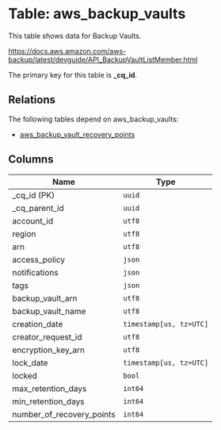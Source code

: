 # Table: aws_backup_vaults

This table shows data for Backup Vaults.

https://docs.aws.amazon.com/aws-backup/latest/devguide/API_BackupVaultListMember.html

The primary key for this table is **_cq_id**.

## Relations

The following tables depend on aws_backup_vaults:
  - [aws_backup_vault_recovery_points](aws_backup_vault_recovery_points.md)

## Columns

| Name          | Type          |
| ------------- | ------------- |
|_cq_id (PK)|`uuid`|
|_cq_parent_id|`uuid`|
|account_id|`utf8`|
|region|`utf8`|
|arn|`utf8`|
|access_policy|`json`|
|notifications|`json`|
|tags|`json`|
|backup_vault_arn|`utf8`|
|backup_vault_name|`utf8`|
|creation_date|`timestamp[us, tz=UTC]`|
|creator_request_id|`utf8`|
|encryption_key_arn|`utf8`|
|lock_date|`timestamp[us, tz=UTC]`|
|locked|`bool`|
|max_retention_days|`int64`|
|min_retention_days|`int64`|
|number_of_recovery_points|`int64`|
